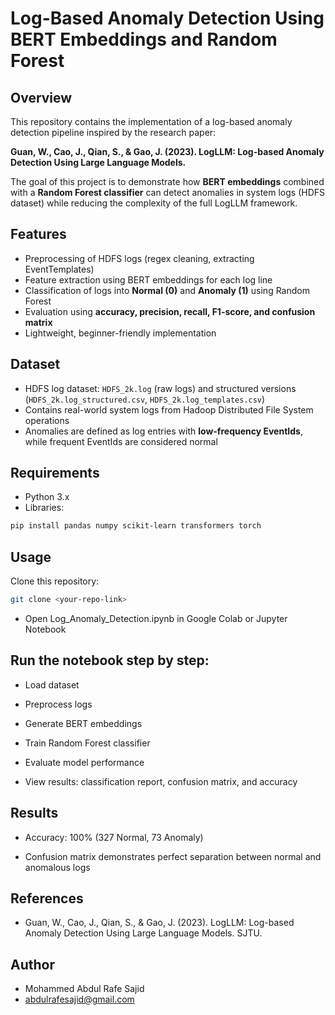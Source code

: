 # Log-Based Anomaly Detection Using BERT Embeddings and Random Forest

## Overview
This repository contains the implementation of a log-based anomaly detection pipeline inspired by the research paper:

**Guan, W., Cao, J., Qian, S., & Gao, J. (2023). LogLLM: Log-based Anomaly Detection Using Large Language Models.**

The goal of this project is to demonstrate how **BERT embeddings** combined with a **Random Forest classifier** can detect anomalies in system logs (HDFS dataset) while reducing the complexity of the full LogLLM framework.

## Features
- Preprocessing of HDFS logs (regex cleaning, extracting EventTemplates)
- Feature extraction using BERT embeddings for each log line
- Classification of logs into **Normal (0)** and **Anomaly (1)** using Random Forest
- Evaluation using **accuracy, precision, recall, F1-score, and confusion matrix**
- Lightweight, beginner-friendly implementation

## Dataset
- HDFS log dataset: `HDFS_2k.log` (raw logs) and structured versions (`HDFS_2k.log_structured.csv`, `HDFS_2k.log_templates.csv`)
- Contains real-world system logs from Hadoop Distributed File System operations
- Anomalies are defined as log entries with **low-frequency EventIds**, while frequent EventIds are considered normal

## Requirements
- Python 3.x
- Libraries:
```bash
pip install pandas numpy scikit-learn transformers torch
```
## Usage

Clone this repository:
```bash
git clone <your-repo-link>
```

- Open Log_Anomaly_Detection.ipynb in Google Colab or Jupyter Notebook

## Run the notebook step by step:

- Load dataset

- Preprocess logs

- Generate BERT embeddings

- Train Random Forest classifier

- Evaluate model performance

- View results: classification report, confusion matrix, and accuracy

## Results

- Accuracy: 100% (327 Normal, 73 Anomaly)

- Confusion matrix demonstrates perfect separation between normal and anomalous logs


## References

- Guan, W., Cao, J., Qian, S., & Gao, J. (2023). LogLLM: Log-based Anomaly Detection Using Large Language Models. SJTU.


## Author

- Mohammed Abdul Rafe Sajid
- abdulrafesajid@gmail.com
